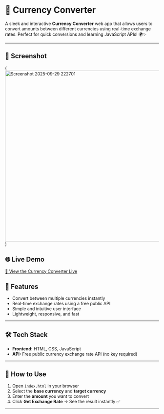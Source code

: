 # 💱 Currency Converter

A sleek and interactive **Currency Converter** web app that allows users to convert amounts between different currencies using real-time exchange rates. Perfect for quick conversions and learning JavaScript APIs! 🌍✨

---
## 📸 Screenshot
(<img width="859" height="558" alt="Screenshot 2025-09-29 222701" src="https://github.com/user-attachments/assets/a3f928e6-e706-4d19-894d-6e2a051ad75a" />
)


## 🌐 Live Demo
[🔗 View the Currency Converter Live](https://manu3586.github.io/Currency-Converter/)


## 🚀 Features
- Convert between multiple currencies instantly
- Real-time exchange rates using a free public API
- Simple and intuitive user interface
- Lightweight, responsive, and fast

---

## 🛠️ Tech Stack
- **Frontend:** HTML, CSS, JavaScript
- **API:** Free public currency exchange rate API (no key required)

---

## 🎯 How to Use
1. Open `index.html` in your browser
2. Select the **base currency** and **target currency**
3. Enter the **amount** you want to convert
4. Click **Get Exchange Rate** → See the result instantly ✅

---


